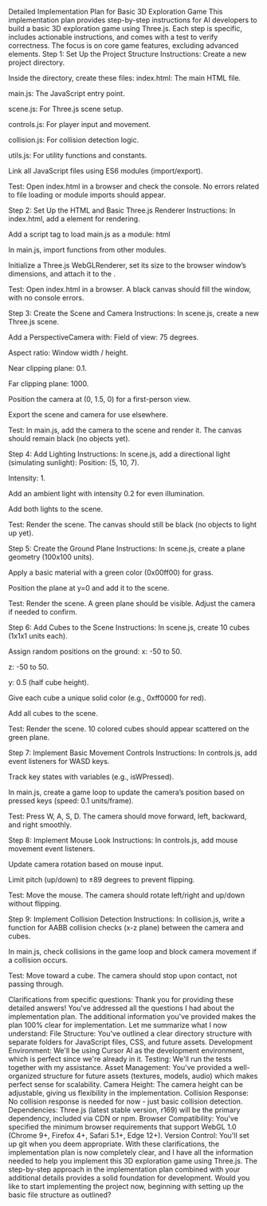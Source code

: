 Detailed Implementation Plan for Basic 3D Exploration Game
This implementation plan provides step-by-step instructions for AI developers to build a basic 3D exploration game using Three.js. Each step is specific, includes actionable instructions, and comes with a test to verify correctness. The focus is on core game features, excluding advanced elements.
Step 1: Set Up the Project Structure
Instructions:
Create a new project directory.

Inside the directory, create these files:
index.html: The main HTML file.

main.js: The JavaScript entry point.

scene.js: For Three.js scene setup.

controls.js: For player input and movement.

collision.js: For collision detection logic.

utils.js: For utility functions and constants.

Link all JavaScript files using ES6 modules (import/export).

Test:
Open index.html in a browser and check the console. No errors related to file loading or module imports should appear.

Step 2: Set Up the HTML and Basic Three.js Renderer
Instructions:
In index.html, add a <canvas> element for rendering.

Add a script tag to load main.js as a module:
html

<script type="module" src="main.js"></script>

In main.js, import functions from other modules.

Initialize a Three.js WebGLRenderer, set its size to the browser window’s dimensions, and attach it to the <canvas>.

Test:
Open index.html in a browser. A black canvas should fill the window, with no console errors.

Step 3: Create the Scene and Camera
Instructions:
In scene.js, create a new Three.js scene.

Add a PerspectiveCamera with:
Field of view: 75 degrees.

Aspect ratio: Window width / height.

Near clipping plane: 0.1.

Far clipping plane: 1000.

Position the camera at (0, 1.5, 0) for a first-person view.

Export the scene and camera for use elsewhere.

Test:
In main.js, add the camera to the scene and render it. The canvas should remain black (no objects yet).

Step 4: Add Lighting
Instructions:
In scene.js, add a directional light (simulating sunlight):
Position: (5, 10, 7).

Intensity: 1.

Add an ambient light with intensity 0.2 for even illumination.

Add both lights to the scene.

Test:
Render the scene. The canvas should still be black (no objects to light up yet).

Step 5: Create the Ground Plane
Instructions:
In scene.js, create a plane geometry (100x100 units).

Apply a basic material with a green color (0x00ff00) for grass.

Position the plane at y=0 and add it to the scene.

Test:
Render the scene. A green plane should be visible. Adjust the camera if needed to confirm.

Step 6: Add Cubes to the Scene
Instructions:
In scene.js, create 10 cubes (1x1x1 units each).

Assign random positions on the ground:
x: -50 to 50.

z: -50 to 50.

y: 0.5 (half cube height).

Give each cube a unique solid color (e.g., 0xff0000 for red).

Add all cubes to the scene.

Test:
Render the scene. 10 colored cubes should appear scattered on the green plane.

Step 7: Implement Basic Movement Controls
Instructions:
In controls.js, add event listeners for WASD keys.

Track key states with variables (e.g., isWPressed).

In main.js, create a game loop to update the camera’s position based on pressed keys (speed: 0.1 units/frame).

Test:
Press W, A, S, D. The camera should move forward, left, backward, and right smoothly.

Step 8: Implement Mouse Look
Instructions:
In controls.js, add mouse movement event listeners.

Update camera rotation based on mouse input.

Limit pitch (up/down) to ±89 degrees to prevent flipping.

Test:
Move the mouse. The camera should rotate left/right and up/down without flipping.

Step 9: Implement Collision Detection
Instructions:
In collision.js, write a function for AABB collision checks (x-z plane) between the camera and cubes.

In main.js, check collisions in the game loop and block camera movement if a collision occurs.

Test:
Move toward a cube. The camera should stop upon contact, not passing through.



Clarifications from specific questions:
Thank you for providing these detailed answers! You've addressed all the questions I had about the implementation plan. The additional information you've provided makes the plan 100% clear for implementation. Let me summarize what I now understand:
File Structure: You've outlined a clear directory structure with separate folders for JavaScript files, CSS, and future assets.
Development Environment: We'll be using Cursor AI as the development environment, which is perfect since we're already in it.
Testing: We'll run the tests together with my assistance.
Asset Management: You've provided a well-organized structure for future assets (textures, models, audio) which makes perfect sense for scalability.
Camera Height: The camera height can be adjustable, giving us flexibility in the implementation.
Collision Response: No collision response is needed for now - just basic collision detection.
Dependencies: Three.js (latest stable version, r169) will be the primary dependency, included via CDN or npm.
Browser Compatibility: You've specified the minimum browser requirements that support WebGL 1.0 (Chrome 9+, Firefox 4+, Safari 5.1+, Edge 12+).
Version Control: You'll set up git when you deem appropriate.
With these clarifications, the implementation plan is now completely clear, and I have all the information needed to help you implement this 3D exploration game using Three.js. The step-by-step approach in the implementation plan combined with your additional details provides a solid foundation for development.
Would you like to start implementing the project now, beginning with setting up the basic file structure as outlined?
